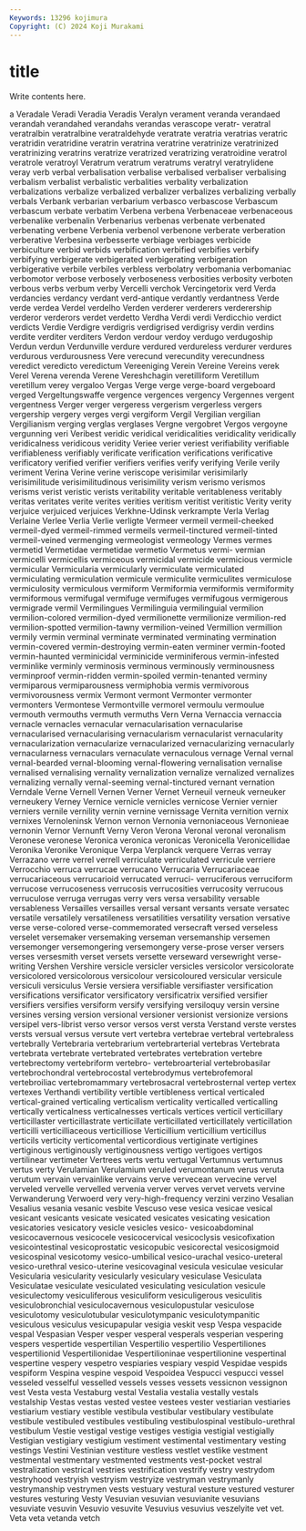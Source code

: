 ```yaml
---
Keywords: 13296 kojimura
Copyright: (C) 2024 Koji Murakami
---
```


# title

Write contents here.



a Veradale Veradi Veradia Veradis Veralyn verament veranda
verandaed verandah verandahed verandahs verandas verascope veratr- veratral veratralbin veratralbine
veratraldehyde veratrate veratria veratrias veratric veratridin veratridine veratrin veratrina veratrine
veratrinize veratrinized veratrinizing veratrins veratrize veratrized veratrizing veratroidine veratrol veratrole
veratroyl Veratrum veratrum veratrums veratryl veratrylidene veray verb verbal verbalisation
verbalise verbalised verbaliser verbalising verbalism verbalist verbalistic verbalities verbality verbalization
verbalizations verbalize verbalized verbalizer verbalizes verbalizing verbally verbals Verbank verbarian
verbarium verbasco verbascose Verbascum verbascum verbate verbatim Verbena verbena Verbenaceae
verbenaceous verbenalike verbenalin Verbenarius verbenas verbenate verbenated verbenating verbene Verbenia
verbenol verbenone verberate verberation verberative Verbesina verbesserte verbiage verbiages verbicide
verbiculture verbid verbids verbification verbified verbifies verbify verbifying verbigerate verbigerated
verbigerating verbigeration verbigerative verbile verbiles verbless verbolatry verbomania verbomaniac verbomotor
verbose verbosely verboseness verbosities verbosity verboten verbous verbs verbum verby
Vercelli verchok Vercingetorix verd Verda verdancies verdancy verdant verd-antique verdantly
verdantness Verde verde verdea Verdel verdelho Verden verderer verderers verderership
verderor verderors verdet verdetto Verdha Verdi verdi Verdicchio verdict verdicts
Verdie Verdigre verdigris verdigrised verdigrisy verdin verdins verdite verditer verditers
Verdon verdour verdoy verdugo verdugoship Verdun verdun Verdunville verdure verdured
verdureless verdurer verdures verdurous verdurousness Vere verecund verecundity verecundness veredict
veredicto veredictum Vereeniging Verein Vereine Vereins verek Verel Verena verenda
Verene Vereshchagin veretilliform Veretillum veretillum verey vergaloo Vergas Verge verge
verge-board vergeboard verged Vergeltungswaffe vergence vergences vergency Vergennes vergent vergentness
Verger verger vergeress vergerism vergerless vergers vergership vergery verges vergi
vergiform Vergil Vergilian vergilian Vergilianism verging verglas verglases Vergne vergobret
Vergos vergoyne vergunning veri Veribest veridic veridical veridicalities veridicality veridically
veridicalness veridicous veridity Veriee verier veriest verifiability verifiable verifiableness verifiably
verificate verification verifications verificative verificatory verified verifier verifiers verifies verify
verifying Verile verily veriment Verina Verine verine veriscope verisimilar verisimilarly
verisimilitude verisimilitudinous verisimility verism verismo verismos verisms verist veristic verists
veritability veritable veritableness veritably veritas veritates verite verites verities veritism
veritist veritistic Verity verity verjuice verjuiced verjuices Verkhne-Udinsk verkrampte Verla
Verlag Verlaine Verlee Verlia Verlie verligte Vermeer vermeil vermeil-cheeked vermeil-dyed
vermeil-rimmed vermeils vermeil-tinctured vermeil-tinted vermeil-veined vermenging vermeologist vermeology Vermes vermes
vermetid Vermetidae vermetidae vermetio Vermetus vermi- vermian vermicelli vermicellis vermiceous
vermicidal vermicide vermicious vermicle vermicular Vermicularia vermicularly vermiculate vermiculated vermiculating
vermiculation vermicule vermiculite vermiculites vermiculose vermiculosity vermiculous vermiform Vermiformia vermiformis
vermiformity vermiformous vermifugal vermifuge vermifuges vermifugous vermigerous vermigrade vermil Vermilingues
Vermilinguia vermilinguial vermilion vermilion-colored vermilion-dyed vermilionette vermilionize vermilion-red vermilion-spotted vermilion-tawny
vermilion-veined Vermillion vermillion vermily vermin verminal verminate verminated verminating vermination
vermin-covered vermin-destroying vermin-eaten verminer vermin-footed vermin-haunted verminicidal verminicide verminiferous vermin-infested
verminlike verminly verminosis verminous verminously verminousness verminproof vermin-ridden vermin-spoiled vermin-tenanted
verminy vermiparous vermiparousness vermiphobia vermis vermivorous vermivorousness vermix Vermont vermont
Vermonter vermonter vermonters Vermontese Vermontville vermorel vermoulu vermoulue vermouth vermouths
vermuth vermuths Vern Verna Vernaccia vernaccia vernacle vernacles vernacular vernacularisation
vernacularise vernacularised vernacularising vernacularism vernacularist vernacularity vernacularization vernacularize vernacularized vernacularizing
vernacularly vernacularness vernaculars vernaculate vernaculous vernage Vernal vernal vernal-bearded vernal-blooming
vernal-flowering vernalisation vernalise vernalised vernalising vernality vernalization vernalize vernalized vernalizes
vernalizing vernally vernal-seeming vernal-tinctured vernant vernation Verndale Verne Vernell Vernen
Verner Vernet Verneuil verneuk verneuker verneukery Verney Vernice vernicle vernicles
vernicose Vernier vernier verniers vernile vernility vernin vernine vernissage Vernita
vernition vernix vernixes Vernoleninsk Vernon vernon Vernonia vernoniaceous Vernonieae vernonin
Vernor Vernunft Verny Veron Verona Veronal veronal veronalism Veronese veronese
Veronica veronica veronicas Veronicella Veronicellidae Veronika Veronike Veronique Verpa Verplanck
verquere Verras verray Verrazano verre verrel verrell verriculate verriculated verricule
verriere Verrocchio verruca verrucae verrucano Verrucaria Verrucariaceae verrucariaceous verrucarioid verrucated
verruci- verruciferous verruciform verrucose verrucoseness verrucosis verrucosities verrucosity verrucous verruculose
verruga verrugas verry vers versa versability versable versableness Versailles versailles
versal versant versants versate versatec versatile versatilely versatileness versatilities versatility
versation versative verse verse-colored verse-commemorated versecraft versed verseless verselet versemaker
versemaking verseman versemanship versemen versemonger versemongering versemongery verse-prose verser versers
verses versesmith verset versets versette verseward versewright verse-writing Vershen Vershire
versicle versicler versicles versicolor versicolorate versicolored versicolorous versicolour versicoloured versicular
versicule versiculi versiculus Versie versiera versifiable versifiaster versification versifications versificator
versificatory versificatrix versified versifier versifiers versifies versiform versify versifying versiloquy
versin versine versines versing version versional versioner versionist versionize versions
versipel vers-librist verso versor versos verst versta Verstand verste verstes
versts versual versus versute vert vertebra vertebrae vertebral vertebraless vertebrally
Vertebraria vertebrarium vertebrarterial vertebras Vertebrata vertebrata vertebrate vertebrated vertebrates vertebration
vertebre vertebrectomy vertebriform vertebro- vertebroarterial vertebrobasilar vertebrochondral vertebrocostal vertebrodymus vertebrofemoral
vertebroiliac vertebromammary vertebrosacral vertebrosternal vertep vertex vertexes Verthandi vertibility vertible
vertibleness vertical verticaled vertical-grained verticaling verticalism verticality verticalled verticalling vertically
verticalness verticalnesses verticals vertices verticil verticillary verticillaster verticillastrate verticillate verticillated
verticillately verticillation verticilli verticilliaceous verticilliose Verticillium verticillium verticillus verticils verticity
verticomental verticordious vertiginate vertigines vertiginous vertiginously vertiginousness vertigo vertigoes vertigos
vertilinear vertimeter Vertrees verts vertu vertugal Vertumnus vertumnus vertus verty
Verulamian Verulamium veruled verumontanum verus veruta verutum vervain vervainlike vervains
verve vervecean vervecine vervel verveled vervelle vervelled vervenia verver verves
vervet vervets vervine Verwanderung Verwoerd very very-high-frequency verzini verzino Vesalian
Vesalius vesania vesanic vesbite Vescuso vese vesica vesicae vesical vesicant
vesicants vesicate vesicated vesicates vesicating vesication vesicatories vesicatory vesicle vesicles
vesico- vesicoabdominal vesicocavernous vesicocele vesicocervical vesicoclysis vesicofixation vesicointestinal vesicoprostatic vesicopubic
vesicorectal vesicosigmoid vesicospinal vesicotomy vesico-umbilical vesico-urachal vesico-ureteral vesico-urethral vesico-uterine vesicovaginal
vesicula vesiculae vesicular Vesicularia vesicularity vesicularly vesiculary vesiculase Vesiculata Vesiculatae
vesiculate vesiculated vesiculating vesiculation vesicule vesiculectomy vesiculiferous vesiculiform vesiculigerous vesiculitis
vesiculobronchial vesiculocavernous vesiculopustular vesiculose vesiculotomy vesiculotubular vesiculotympanic vesiculotympanitic vesiculous vesiculus
vesicupapular vesigia veskit vesp Vespa vespacide vespal Vespasian Vesper vesper
vesperal vesperals vesperian vespering vespers vespertide vespertilian Vespertilio vespertilio Vespertiliones
vespertilionid Vespertilionidae Vespertilioninae vespertilionine vespertinal vespertine vespery vespetro vespiaries vespiary
vespid Vespidae vespids vespiform Vespina vespine vespoid Vespoidea Vespucci vespucci
vessel vesseled vesselful vesselled vessels vesses vessets vessicnon vessignon vest
Vesta vesta Vestaburg vestal Vestalia vestalia vestally vestals vestalship Vestas
vestas vested vestee vestees vester vestiarian vestiaries vestiarium vestiary vestible
vestibula vestibular vestibulary vestibulate vestibule vestibuled vestibules vestibuling vestibulospinal vestibulo-urethral
vestibulum Vestie vestigal vestige vestiges vestigia vestigial vestigially Vestigian vestigiary
vestigium vestiment vestimental vestimentary vesting vestings Vestini Vestinian vestiture vestless
vestlet vestlike vestment vestmental vestmentary vestmented vestments vest-pocket vestral vestralization
vestrical vestries vestrification vestrify vestry vestrydom vestryhood vestryish vestryism vestryize
vestryman vestrymanly vestrymanship vestrymen vests vestuary vestural vesture vestured vesturer
vestures vesturing Vesty Vesuvian vesuvian vesuvianite vesuvians vesuviate vesuvin Vesuvio
vesuvite Vesuvius vesuvius veszelyite vet vet. Veta veta vetanda vetch
